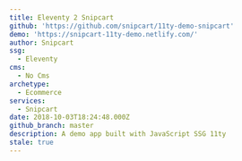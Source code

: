 ```yaml
---
title: Eleventy 2 Snipcart
github: 'https://github.com/snipcart/11ty-demo-snipcart'
demo: 'https://snipcart-11ty-demo.netlify.com/'
author: Snipcart
ssg:
  - Eleventy
cms:
  - No Cms
archetype:
  - Ecommerce
services:
  - Snipcart
date: 2018-10-03T18:24:48.000Z
github_branch: master
description: A demo app built with JavaScript SSG 11ty
stale: true
---
```

